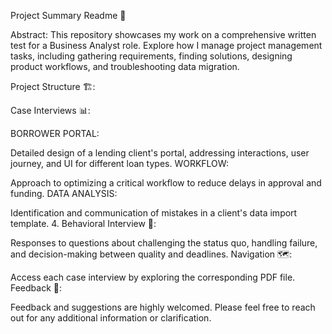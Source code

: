 Project Summary Readme 🚀

Abstract:
This repository showcases my work on a comprehensive written test for a Business Analyst role. Explore how I manage project management tasks, including gathering requirements, finding solutions, designing product workflows, and troubleshooting data migration.

Project Structure 🏗️:

Case Interviews 📊:

BORROWER PORTAL:

Detailed design of a lending client's portal, addressing interactions, user journey, and UI for different loan types.
WORKFLOW:

Approach to optimizing a critical workflow to reduce delays in approval and funding.
DATA ANALYSIS:

Identification and communication of mistakes in a client's data import template.
4. Behavioral Interview 🤔:

Responses to questions about challenging the status quo, handling failure, and decision-making between quality and deadlines.
Navigation 🗺️:

Access each case interview by exploring the corresponding PDF file.
Feedback 📣:

Feedback and suggestions are highly welcomed. Please feel free to reach out for any additional information or clarification.
